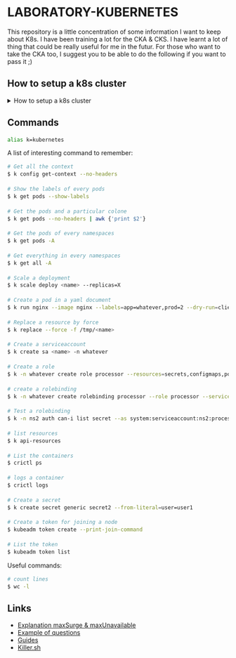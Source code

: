 # LABORATORY-KUBERNETES

This repository is a little concentration of some information I want to keep about K8s. I have been training a lot for the CKA & CKS. I have learnt a lot of thing that could be really useful for me in the futur. For those who want to take the CKA too, I suggest you to be able to do the following if you want to pass it ;)

## How to setup a k8s cluster

<details><summary>How to setup a k8s cluster</summary>
This is a long tutorial of how I setup k8s on two EC2. I will create one control-plane node and one worker node.

Let's first setup the name of the host. It will be easier to know which terminal correspond to what.

```bash
$ sudo hostnamectl set-hostname k8s-control
$ sudo hostnamectl set-hostname k8s-worker
```

![./documentation/1.png](./documentation/1.png)

I add the name in the host file: /etc/hosts

![./documentation/2.png](./documentation/2.png)

The next step are basically written in the documentation:
[Containerd prerequisites](https://kubernetes.io/docs/setup/production-environment/container-runtimes/#forwarding-ipv4-and-letting-iptables-see-bridged-traffic)

The goal is to setup everything for installing the containerd

```bash
$ cat <<EOF | sudo tee /etc/modules-load.d/k8s.conf
overlay
br_netfilter
EOF
```

![./documentation/3.png](./documentation/3.png)

```bash
$ sudo modprobe overlay
$ sudo modprobe br_netfilter
```

![./documentation/4.png](./documentation/4.png)

```bash
$ cat <<EOF | sudo tee /etc/sysctl.d/k8s.conf
net.bridge.bridge-nf-call-iptables  = 1
net.bridge.bridge-nf-call-ip6tables = 1
net.ipv4.ip_forward                 = 1
EOF
```

![./documentation/5.png](./documentation/5.png)

```bash
$ sudo sysctl --system
```

![./documentation/6.png](./documentation/6.png)

Once done with the prerequisites, I install the containerd

```bash
$ sudo apt-get update && sudo apt-get install -y containerd
```

![./documentation/7.png](./documentation/7.png)

```bash
$ sudo mkdir -p /etc/containerd
$ sudo containerd config default | sudo tee /etc/containerd/config.toml
```

![./documentation/9.png](./documentation/9.png)

```bash
$ sudo systemctl restart containerd
$ sudo swapoff -a
```

![./documentation/10.png](./documentation/10.png)

I install the dependency for kubeadm:

```bash
$ sudo apt-get update && sudo apt-get install -y apt-transport-https curl
```

![./documentation/11.png](./documentation/11.png)

I now add the k8s repository to my list of repositories.

```bash
$ curl -s https://packages.cloud.google.com/apt/doc/apt-key.gpg | sudo apt-key add -
$ cat <<EOF | sudo tee /etc/apt/sources.list.d/kubernetes.list
deb https://apt.kubernetes.io/ kubernetes-xenial main
EOF
```

![./documentation/12.png](./documentation/12.png)

Update and install k8s.

```bash
$ sudo apt-get update
$ sudo apt-get install -y kubelet=1.24.0-00 kubeadm=1.24.0-00 kubectl=1.24.0-00
```

![./documentation/13.png](./documentation/13.png)

I lock the versions.

```bash
sudo apt-mark hold kubelet kubeadm kubectl
```

**IMPORTANT**: All this previous step has to be done on all the node that will be include to our cluster!

![./documentation/14.png](./documentation/14.png)

And finally, I initialize the cluster.

```bash
$ sudo kubeadm init --pod-network-cidr 192.168.0.0/16 --kubernetes-version 1.24.0
```

![./documentation/15.png](./documentation/15.png)

Last step for creating the control plane, just copy paste the command written at the end of the previous screen.

```bash
mkdir -p $HOME/.kube
sudo cp -i /etc/kubernetes/admin.conf $HOME/.kube/config
sudo chown $(id -u):$(id -g) $HOME/.kube/config
```

![./documentation/17.png](./documentation/17.png)

The control plane node is now available.

![./documentation/18.png](./documentation/18.png)

For enabling the communication between node, I will install the calico network add-on.

```bash
$ kubectl apply -f https://docs.projectcalico.org/manifests/calico.yaml
```

![./documentation/19.png](./documentation/19.png)

I use the kubeadm API to join a node to my cluster.

```bash
$ kubeadm token create --print-join-command
```

![./documentation/20.png](./documentation/20.png)

I copy and paste this command into my node.

![./documentation/21.png](./documentation/21.png)

And my two nodes are now availables.

![./documentation/23.png](./documentation/23.png)

</details>

## Commands

```bash
alias k=kubernetes
```

A list of interesting command to remember:

```bash
# Get all the context
$ k config get-context --no-headers

# Show the labels of every pods
$ k get pods --show-labels

# Get the pods and a particular colone
$ k get pods --no-headers | awk {'print $2'}

# Get the pods of every namespaces
$ k get pods -A

# Get everything in every namespaces
$ k get all -A

# Scale a deployment
$ k scale deploy <name> --replicas=X

# Create a pod in a yaml document
$ k run nginx --image nginx --labels=app=whatever,prod=2 --dry-run=client -o yaml > p.yaml

# Replace a resource by force
$ k replace --force -f /tmp/<name>

# Create a serviceaccount
$ k create sa <name> -n whatever

# Create a role
$ k -n whatever create role processor --resources=secrets,configmaps,pods --verbs=list,create

# create a rolebinding
$ k -n whatever create rolebinding processor --role processor --serviceaccount=whatever:processor

# Test a rolebinding
$ k -n ns2 auth can-i list secret --as system:serviceaccount:ns2:processor

# list resources
$ k api-resources

# List the containers
$ crictl ps

# logs a container
$ crictl logs

# Create a secret
$ k create secret generic secret2 --from-literal=user=user1

# Create a token for joining a node
$ kubeadm token create --print-join-command

# List the token
$ kubeadm token list
```

Useful commands:

```bash
# count lines
$ wc -l
```

## Links

- [Explanation maxSurge & maxUnavailable](https://www.bluematador.com/blog/kubernetes-deployments-rolling-update-configuration)
- [Example of questions](https://dev.to/subodev/50-questions-for-ckad-and-cka-exam-3bjm)
- [Guides](https://github.com/David-VTUK/CKA-StudyGuide/tree/master/LabGuide)
- [Killer.sh](https://www.youtube.com/watch?v=uUUwvPUcTBg)
